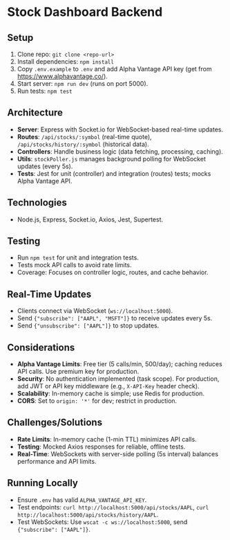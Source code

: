 # Stock Dashboard Backend

## Setup
1. Clone repo: `git clone <repo-url>`
2. Install dependencies: `npm install`
3. Copy `.env.example` to `.env` and add Alpha Vantage API key (get from https://www.alphavantage.co/).
4. Start server: `npm run dev` (runs on port 5000).
5. Run tests: `npm test`

## Architecture
- **Server**: Express with Socket.io for WebSocket-based real-time updates.
- **Routes**: `/api/stocks/:symbol` (real-time quote), `/api/stocks/history/:symbol` (historical data).
- **Controllers**: Handle business logic (data fetching, processing, caching).
- **Utils**: `stockPoller.js` manages background polling for WebSocket updates (every 5s).
- **Tests**: Jest for unit (controller) and integration (routes) tests; mocks Alpha Vantage API.

## Technologies
- Node.js, Express, Socket.io, Axios, Jest, Supertest.

## Testing
- Run `npm test` for unit and integration tests.
- Tests mock API calls to avoid rate limits.
- Coverage: Focuses on controller logic, routes, and cache behavior.

## Real-Time Updates
- Clients connect via WebSocket (`ws://localhost:5000`).
- Send `{"subscribe": ["AAPL", "MSFT"]}` to receive updates every 5s.
- Send `{"unsubscribe": ["AAPL"]}` to stop updates.

## Considerations
- **Alpha Vantage Limits**: Free tier (5 calls/min, 500/day); caching reduces API calls. Use premium key for production.
- **Security**: No authentication implemented (task scope). For production, add JWT or API key middleware (e.g., `X-API-Key` header check).
- **Scalability**: In-memory cache is simple; use Redis for production.
- **CORS**: Set to `origin: '*'` for dev; restrict in production.

## Challenges/Solutions
- **Rate Limits**: In-memory cache (1-min TTL) minimizes API calls.
- **Testing**: Mocked Axios responses for reliable, offline tests.
- **Real-Time**: WebSockets with server-side polling (5s interval) balances performance and API limits.

## Running Locally
- Ensure `.env` has valid `ALPHA_VANTAGE_API_KEY`.
- Test endpoints: `curl http://localhost:5000/api/stocks/AAPL`, `curl http://localhost:5000/api/stocks/history/AAPL`.
- Test WebSockets: Use `wscat -c ws://localhost:5000`, send `{"subscribe": ["AAPL"]}`.